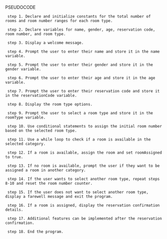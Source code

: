 






PSEUDOCODE

     step 1. Declare and initialize constants for the total number of rooms and room number ranges for each room type.
     
     step 2. Declare variables for name, gender, age, reservation code, room number, and room type.
     
     step 3. Display a welcome message.
     
     step 4. Prompt the user to enter their name and store it in the name variable.
     
     step 5. Prompt the user to enter their gender and store it in the gender variable.
     
     step 6. Prompt the user to enter their age and store it in the age variable.
     
     step 7. Prompt the user to enter their reservation code and store it in the reservationCode variable.
    
     step 8. Display the room type options.
    
     step 9. Prompt the user to select a room type and store it in the roomType variable.
    
     step 10. Use conditional statements to assign the initial room number based on the selected room type.
   
     step 11. Use a while loop to check if a room is available in the selected category.
   
     step 12. If a room is available, assign the room and set roomAssigned to true.
   
     step 13. If no room is available, prompt the user if they want to be assigned a room in another category.

     step 14. If the user wants to select another room type, repeat steps 8-10 and reset the room number counter.
   
     step 15. If the user does not want to select another room type, display a farewell message and exit the program.
   
     step 16. If a room is assigned, display the reservation confirmation details.
  
     step 17. Additional features can be implemented after the reservation confirmation.
 
     step 18. End the program.
